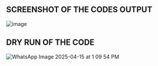 ## SCREENSHOT OF THE CODES OUTPUT
![image](https://github.com/user-attachments/assets/3ea8ea60-08c6-41f0-adad-06d6f7c9445f)

## DRY RUN OF THE CODE
![WhatsApp Image 2025-04-15 at 1 09 54 PM](https://github.com/user-attachments/assets/894d2af0-a293-4cd1-b1f4-178bd1bbc40e)
